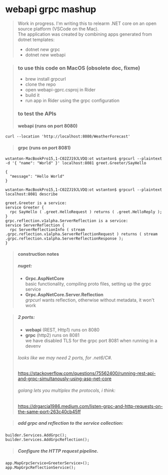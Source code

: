 # webapi grpc mashup
> Work in progress.   I'm writing this to relearm .NET core on an open source platform (VSCode on the Mac).  
> The application was created by combining apps generated from dotnet templates:
> - dotnet new grpc
> - dotnet new webapi

> ### to use this code on MacOS (obsolete doc, fixme)
> - brew install grpcurl
> - clone the repo
> - open webapi-gprc.csproj in Rider
> - build it
> - run app in Rider using the grpc configuration
> 
> 
> ### to test the APIs
> #### webapi (runs on port 8080)
> 
```
curl --location 'http://localhost:8080/WeatherForecast'
```
> 
> 
> #### grpc (runs on port 8081) 
```
wstanton-MacBookPro15,1-C02ZJ19JLVDQ:ot wstanton$ grpcurl --plaintext  -d '{ "name": "World" }' localhost:8081 greet.Greeter/SayHello
```
```
{
  "message": "Hello World"
}
```

```
wstanton-MacBookPro15,1-C02ZJ19JLVDQ:ot wstanton$ grpcurl --plaintext localhost:8081 describe
```
```
greet.Greeter is a service:
service Greeter {
  rpc SayHello ( .greet.HelloRequest ) returns ( .greet.HelloReply );
}
grpc.reflection.v1alpha.ServerReflection is a service:
service ServerReflection {
  rpc ServerReflectionInfo ( stream .grpc.reflection.v1alpha.ServerReflectionRequest ) returns ( stream .grpc.reflection.v1alpha.ServerReflectionResponse );
}
```
> #### construction notes
> ##### nuget:
> - **Grpc.AspNetCore**  
> basic functionality, compiling proto files, setting up the grpc service
> - **Grpc.AspNetCore.Server.Reflection**  
> _grpcurl_ wants reflection, otherwise without metadata, it won't work

> ##### 2 ports: 
> 
> - **webapi** (REST, Http1) runs on 8080
> - **grpc** (http2) runs on 8081  
> we have disabled TLS for the grpc port 8081 when running in a devenv
> ###### looks like we may need 2 ports, for .net6/C#.
> https://stackoverflow.com/questions/75562400/running-rest-api-and-grpc-simultanously-using-asp-net-core
> ###### golang lets you multiplex the protocols, i think:
> https://drgarcia1986.medium.com/listen-grpc-and-http-requests-on-the-same-port-263c40cb45ff

>
> ##### add grpc and reflection to the service collection:
```
builder.Services.AddGrpc();
builder.Services.AddGrpcReflection();
```
> ##### Configure the HTTP request pipeline.
```
app.MapGrpcService<GreeterService>();
app.MapGrpcReflectionService();
```